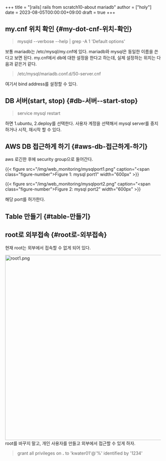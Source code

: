 +++
title = "[rails] rails from scratch10-about mariadb"
author = ["holy"]
date = 2023-08-05T00:00:00+09:00
draft = true
+++

## my.cnf 위치 확인 {#my-dot-cnf-위치-확인}

> mysqld --verbose --help | grep -A 1 'Default options'

보통 mariadb는 /etc/mysql/my.cnf에 있다. mariadb와 mysql은 동일한
이름을 쓴다고 보면 된다. my.cnf에서 db에 대한 설정을 한다고 하는데,
실제 설정하는 위치는 다음과 같은거 같다.

> /etc/mysql/mariadb.conf.d/50-server.cnf

여기서 bind address를 설정할 수 있다.


## DB 서버(start, stop) {#db-서버--start-stop}

> service mysql restart

하면 1.ubuntu, 2.deploy를 선택한다. 사용자 계정을 선택해서 mysql server를 중지하거나 시작, 재시작 할 수 있다.


## AWS DB 접근하게 하기 {#aws-db-접근하게-하기}

aws 로긴한 후에 security group으로 들어간다.

<a id="figure--mysql port1"></a>

{{< figure src="/img/web_monitoring/mysqlport1.png" caption="<span class=\"figure-number\">Figure 1: </span>mysql port1" width="600px" >}}

<a id="figure--"></a>

{{< figure src="/img/web_monitoring/mysqlport2.png" caption="<span class=\"figure-number\">Figure 2: </span>mysql port2" width="600px" >}}

해당 port를 허가한다.


## Table 만들기 {#table-만들기}


## root로 외부접속 {#root로-외부접속}

현재 root는 외부에서 접속할 수 없게 되어 있다.

<a id="org0e728af"></a>

<img src="/img/web_monitoring/root1.png" alt="root1.png" width="600px" />
root를 바꾸지 말고, 개인 사용자를 만들고 외부에서 접근할 수 있게 하자.

> grant all privileges on **.** to 'kwater01'@'%' identified by '1234'
